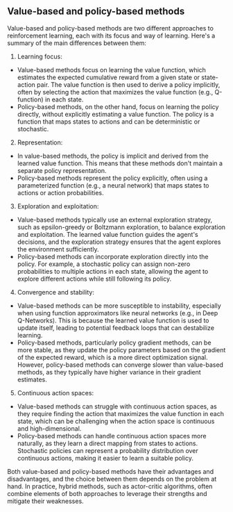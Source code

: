 ## Value-based and policy-based methods
Value-based and policy-based methods are two different approaches to reinforcement learning, each with its focus and way of learning. Here's a summary of the main differences between them:

1. Learning focus:
- Value-based methods focus on learning the value function, which estimates the expected cumulative reward from a given state or state-action pair. The value function is then used to derive a policy implicitly, often by selecting the action that maximizes the value function (e.g., Q-function) in each state.
- Policy-based methods, on the other hand, focus on learning the policy directly, without explicitly estimating a value function. The policy is a function that maps states to actions and can be deterministic or stochastic.

2. Representation:
- In value-based methods, the policy is implicit and derived from the learned value function. This means that these methods don't maintain a separate policy representation.
- Policy-based methods represent the policy explicitly, often using a parameterized function (e.g., a neural network) that maps states to actions or action probabilities.

3. Exploration and exploitation:
- Value-based methods typically use an external exploration strategy, such as epsilon-greedy or Boltzmann exploration, to balance exploration and exploitation. The learned value function guides the agent's decisions, and the exploration strategy ensures that the agent explores the environment sufficiently.
- Policy-based methods can incorporate exploration directly into the policy. For example, a stochastic policy can assign non-zero probabilities to multiple actions in each state, allowing the agent to explore different actions while still following its policy.

4. Convergence and stability:
- Value-based methods can be more susceptible to instability, especially when using function approximators like neural networks (e.g., in Deep Q-Networks). This is because the learned value function is used to update itself, leading to potential feedback loops that can destabilize learning.
- Policy-based methods, particularly policy gradient methods, can be more stable, as they update the policy parameters based on the gradient of the expected reward, which is a more direct optimization signal. However, policy-based methods can converge slower than value-based methods, as they typically have higher variance in their gradient estimates.

5. Continuous action spaces:
- Value-based methods can struggle with continuous action spaces, as they require finding the action that maximizes the value function in each state, which can be challenging when the action space is continuous and high-dimensional.
- Policy-based methods can handle continuous action spaces more naturally, as they learn a direct mapping from states to actions. Stochastic policies can represent a probability distribution over continuous actions, making it easier to learn a suitable policy.

Both value-based and policy-based methods have their advantages and disadvantages, and the choice between them depends on the problem at hand. In practice, hybrid methods, such as actor-critic algorithms, often combine elements of both approaches to leverage their strengths and mitigate their weaknesses.
